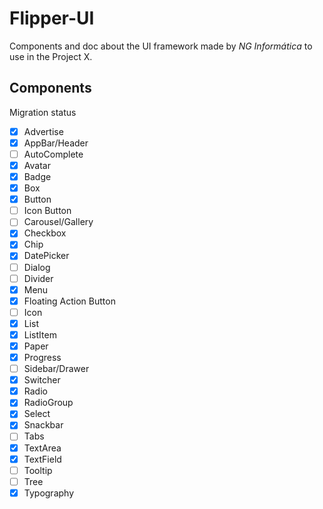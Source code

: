 # Flipper-UI

Components and doc about the UI framework made by *NG Informática* to use in the Project X.

## Components

Migration status

- [x] Advertise
- [x] AppBar/Header
- [ ] AutoComplete
- [x] Avatar
- [x] Badge
- [x] Box
- [x] Button
- [ ] Icon Button
- [ ] Carousel/Gallery
- [x] Checkbox
- [x] Chip
- [x] DatePicker
- [ ] Dialog
- [ ] Divider
- [x] Menu
- [x] Floating Action Button
- [ ] Icon
- [x] List
- [x] ListItem
- [x] Paper
- [x] Progress
- [ ] Sidebar/Drawer
- [x] Switcher
- [x] Radio
- [x] RadioGroup
- [x] Select
- [x] Snackbar
- [ ] Tabs
- [x] TextArea
- [x] TextField
- [ ] Tooltip
- [ ] Tree
- [x] Typography
